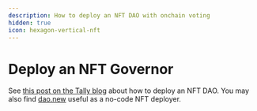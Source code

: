 ```yaml
---
description: How to deploy an NFT DAO with onchain voting
hidden: true
icon: hexagon-vertical-nft
---
```


# Deploy an NFT Governor

See [this post on the Tally blog](https://blog.tally.xyz/how-to-create-an-nft-dao-47669a9e4e3a) about how to deploy an NFT DAO. You may also find [dao.new](https://dao.new) useful as a no-code NFT deployer.
